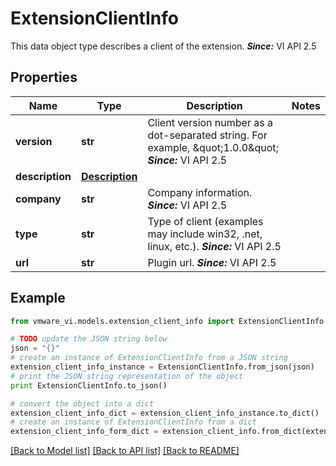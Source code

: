 # ExtensionClientInfo

This data object type describes a client of the extension.  ***Since:*** VI API 2.5 

## Properties
Name | Type | Description | Notes
------------ | ------------- | ------------- | -------------
**version** | **str** | Client version number as a dot-separated string.  For example, \&quot;1.0.0\&quot;  ***Since:*** VI API 2.5  | 
**description** | [**Description**](Description.md) |  | 
**company** | **str** | Company information.  ***Since:*** VI API 2.5  | 
**type** | **str** | Type of client (examples may include win32, .net, linux, etc.).  ***Since:*** VI API 2.5  | 
**url** | **str** | Plugin url.  ***Since:*** VI API 2.5  | 

## Example

```python
from vmware_vi.models.extension_client_info import ExtensionClientInfo

# TODO update the JSON string below
json = "{}"
# create an instance of ExtensionClientInfo from a JSON string
extension_client_info_instance = ExtensionClientInfo.from_json(json)
# print the JSON string representation of the object
print ExtensionClientInfo.to_json()

# convert the object into a dict
extension_client_info_dict = extension_client_info_instance.to_dict()
# create an instance of ExtensionClientInfo from a dict
extension_client_info_form_dict = extension_client_info.from_dict(extension_client_info_dict)
```
[[Back to Model list]](../README.md#documentation-for-models) [[Back to API list]](../README.md#documentation-for-api-endpoints) [[Back to README]](../README.md)


